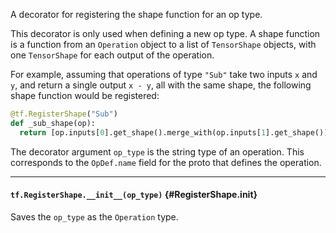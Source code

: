 A decorator for registering the shape function for an op type.

This decorator is only used when defining a new op type. A shape
function is a function from an `Operation` object to a list of
`TensorShape` objects, with one `TensorShape` for each output of the
operation.

For example, assuming that operations of type `"Sub"` take two
inputs `x` and `y`, and return a single output `x - y`, all with the
same shape, the following shape function would be registered:

```python
@tf.RegisterShape("Sub")
def _sub_shape(op):
  return [op.inputs[0].get_shape().merge_with(op.inputs[1].get_shape())]
```

The decorator argument `op_type` is the string type of an
operation. This corresponds to the `OpDef.name` field for the proto
that defines the operation.
- - -

#### `tf.RegisterShape.__init__(op_type)` {#RegisterShape.__init__}

Saves the `op_type` as the `Operation` type.


